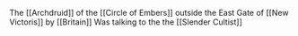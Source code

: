 The [[Archdruid]] of the [[Circle of Embers]] outside the East Gate of [[New Victoris]] by [[Britain]]
Was talking to the the [[Slender Cultist]]